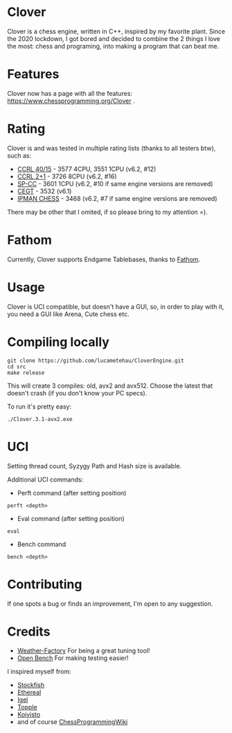# Clover

Clover is a chess engine, written in C++, inspired by my favorite plant. Since the 2020 lockdown, I got bored and decided to combine the 2 things I love the most: chess and programing, into making a program that can beat me.

# Features

Clover now has a page with all the features: https://www.chessprogramming.org/Clover .

# Rating

Clover is and was tested in multiple rating lists (thanks to all testers btw), such as:

- [CCRL 40/15](https://computerchess.org.uk/ccrl/4040/) - 3577 4CPU, 3551 1CPU (v6.2, #12)
- [CCRL 2+1](https://computerchess.org.uk/ccrl/404/) - 3726 8CPU (v6.2, #16)
- [SP-CC](https://www.sp-cc.de/) - 3601 1CPU (v6.2, #10 if same engine versions are removed)
- [CEGT](http://www.cegt.net/40_4_Ratinglist/40_4_single/rangliste.html) - 3532 (v6.1)
- [IPMAN CHESS](https://ipmanchess.yolasite.com/r9-7945hx.php) - 3468 (v6.2, #7 if same engine versions are removed)

There may be other that I omited, if so please bring to my attention =).

# Fathom

Currently, Clover supports Endgame Tablebases, thanks to [Fathom](https://github.com/jdart1/Fathom).

# Usage

Clover is UCI compatible, but doesn't have a GUI, so, in order to play with it, you need a GUI like Arena, Cute chess etc.

# Compiling locally

``` 
git clone https://github.com/lucametehau/CloverEngine.git
cd src
make release 
```

This will create 3 compiles: old, avx2 and avx512. Choose the latest that doesn't crash (if you don't know your PC specs).

To run it's pretty easy:
```
./Clover.3.1-avx2.exe
```

# UCI

Setting thread count, Syzygy Path and Hash size is available.

Additional UCI commands:

- Perft command (after setting position)

```
perft <depth>
```

- Eval command (after setting position)

```
eval
```

- Bench command
```
bench <depth>
```

# Contributing

If one spots a bug or finds an improvement, I'm open to any suggestion.

# Credits

- [Weather-Factory](https://github.com/dsekercioglu/weather-factory) For being a great tuning tool!
- [Open Bench](https://github.com/AndyGrant/OpenBench) For making testing easier!

I inspired myself from:

- [Stockfish](https://github.com/official-stockfish/Stockfish)
- [Ethereal](https://github.com/AndyGrant/Ethereal)
- [Igel](https://github.com/vshcherbyna/igel)
- [Topple](https://github.com/konsolas/ToppleChess)
- [Koivisto](https://github.com/Luecx/Koivisto)
- and of course [ChessProgrammingWiki](https://www.chessprogramming.org/Main_Page)
